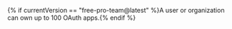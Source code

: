 {% if currentVersion == "free-pro-team@latest" %}A user or organization can own up to 100 OAuth apps.{% endif %}